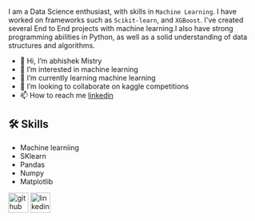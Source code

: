 I am a Data Science enthusiast, with skills in `Machine Learning`. I have worked on frameworks such as `Scikit-learn`, and `XGBoost`. I've created several End to End projects with machine learning.I also have strong programming abilities in Python, as well as a solid understanding of data structures and algorithms.

- 👋 Hi, I’m abhishek Mistry
- 👀 I’m interested in machine learning 
- 🌱 I’m currently learning machine learning 
- 💞️ I’m looking to collaborate on kaggle competitions
- 📫 How to reach me [linkedin](https://www.linkedin.com/in/abhishek-mistry-0351081b1/)



## 🛠 Skills
- Machine learniing 
- SKlearn 
- Pandas
- Numpy
- Matplotlib



[<img src='https://cdn.jsdelivr.net/npm/simple-icons@3.0.1/icons/github.svg' alt='github' height='40'>](https://github.com/abhi311295)
[<img src='https://cdn.jsdelivr.net/npm/simple-icons@3.0.1/icons/linkedin.svg' alt='linkedin' height='40'>](https://www.linkedin.com/in/abhishek-mistry-0351081b1///)  

<!---
abhi311295/abhi311295 is a ✨ special ✨ repository because its `README.md` (this file) appears on your GitHub profile.
You can click the Preview link to take a look at your changes.
--->
